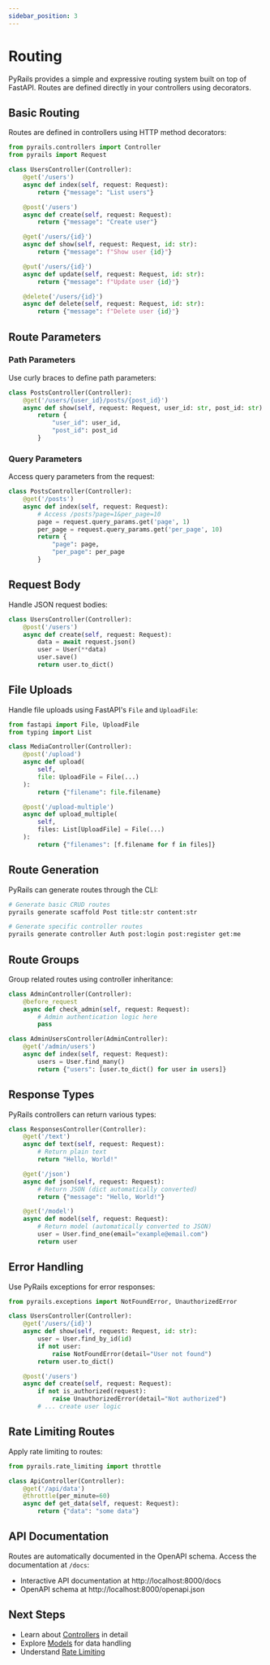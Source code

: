 ```yaml
---
sidebar_position: 3
---
```


# Routing

PyRails provides a simple and expressive routing system built on top of FastAPI. Routes are defined directly in your controllers using decorators.

## Basic Routing

Routes are defined in controllers using HTTP method decorators:

```python
from pyrails.controllers import Controller
from pyrails import Request

class UsersController(Controller):
    @get('/users')
    async def index(self, request: Request):
        return {"message": "List users"}

    @post('/users')
    async def create(self, request: Request):
        return {"message": "Create user"}

    @get('/users/{id}')
    async def show(self, request: Request, id: str):
        return {"message": f"Show user {id}"}

    @put('/users/{id}')
    async def update(self, request: Request, id: str):
        return {"message": f"Update user {id}"}

    @delete('/users/{id}')
    async def delete(self, request: Request, id: str):
        return {"message": f"Delete user {id}"}
```

## Route Parameters

### Path Parameters
Use curly braces to define path parameters:

```python
class PostsController(Controller):
    @get('/users/{user_id}/posts/{post_id}')
    async def show(self, request: Request, user_id: str, post_id: str):
        return {
            "user_id": user_id,
            "post_id": post_id
        }
```

### Query Parameters
Access query parameters from the request:

```python
class PostsController(Controller):
    @get('/posts')
    async def index(self, request: Request):
        # Access /posts?page=1&per_page=10
        page = request.query_params.get('page', 1)
        per_page = request.query_params.get('per_page', 10)
        return {
            "page": page,
            "per_page": per_page
        }
```

## Request Body

Handle JSON request bodies:

```python
class UsersController(Controller):
    @post('/users')
    async def create(self, request: Request):
        data = await request.json()
        user = User(**data)
        user.save()
        return user.to_dict()
```

## File Uploads

Handle file uploads using FastAPI's `File` and `UploadFile`:

```python
from fastapi import File, UploadFile
from typing import List

class MediaController(Controller):
    @post('/upload')
    async def upload(
        self,
        file: UploadFile = File(...)
    ):
        return {"filename": file.filename}

    @post('/upload-multiple')
    async def upload_multiple(
        self,
        files: List[UploadFile] = File(...)
    ):
        return {"filenames": [f.filename for f in files]}
```

## Route Generation

PyRails can generate routes through the CLI:

```bash
# Generate basic CRUD routes
pyrails generate scaffold Post title:str content:str

# Generate specific controller routes
pyrails generate controller Auth post:login post:register get:me
```

## Route Groups

Group related routes using controller inheritance:

```python
class AdminController(Controller):
    @before_request
    async def check_admin(self, request: Request):
        # Admin authentication logic here
        pass

class AdminUsersController(AdminController):
    @get('/admin/users')
    async def index(self, request: Request):
        users = User.find_many()
        return {"users": [user.to_dict() for user in users]}
```

## Response Types

PyRails controllers can return various types:

```python
class ResponsesController(Controller):
    @get('/text')
    async def text(self, request: Request):
        # Return plain text
        return "Hello, World!"

    @get('/json')
    async def json(self, request: Request):
        # Return JSON (dict automatically converted)
        return {"message": "Hello, World!"}

    @get('/model')
    async def model(self, request: Request):
        # Return model (automatically converted to JSON)
        user = User.find_one(email="example@email.com")
        return user
```

## Error Handling

Use PyRails exceptions for error responses:

```python
from pyrails.exceptions import NotFoundError, UnauthorizedError

class UsersController(Controller):
    @get('/users/{id}')
    async def show(self, request: Request, id: str):
        user = User.find_by_id(id)
        if not user:
            raise NotFoundError(detail="User not found")
        return user.to_dict()

    @post('/users')
    async def create(self, request: Request):
        if not is_authorized(request):
            raise UnauthorizedError(detail="Not authorized")
        # ... create user logic
```

## Rate Limiting Routes

Apply rate limiting to routes:

```python
from pyrails.rate_limiting import throttle

class ApiController(Controller):
    @get('/api/data')
    @throttle(per_minute=60)
    async def get_data(self, request: Request):
        return {"data": "some data"}
```

## API Documentation

Routes are automatically documented in the OpenAPI schema. Access the documentation at `/docs`:

- Interactive API documentation at http://localhost:8000/docs
- OpenAPI schema at http://localhost:8000/openapi.json

## Next Steps

- Learn about [Controllers](controllers) in detail
- Explore [Models](models) for data handling
- Understand [Rate Limiting](../features/rate-limiting)